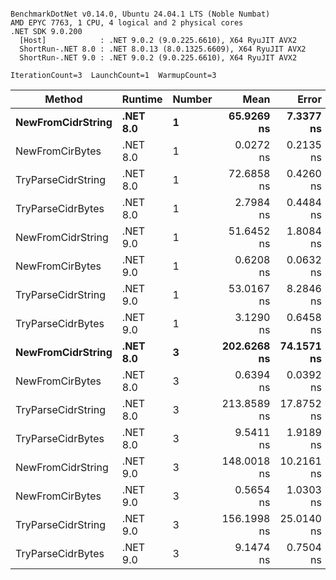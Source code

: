 ```

BenchmarkDotNet v0.14.0, Ubuntu 24.04.1 LTS (Noble Numbat)
AMD EPYC 7763, 1 CPU, 4 logical and 2 physical cores
.NET SDK 9.0.200
  [Host]            : .NET 9.0.2 (9.0.225.6610), X64 RyuJIT AVX2
  ShortRun-.NET 8.0 : .NET 8.0.13 (8.0.1325.6609), X64 RyuJIT AVX2
  ShortRun-.NET 9.0 : .NET 9.0.2 (9.0.225.6610), X64 RyuJIT AVX2

IterationCount=3  LaunchCount=1  WarmupCount=3  

```
| Method             | Runtime  | Number | Mean        | Error      | StdDev    | Min         | Max         | Allocated |
|------------------- |--------- |------- |------------:|-----------:|----------:|------------:|------------:|----------:|
| **NewFromCidrString**  | **.NET 8.0** | **1**      |  **65.9269 ns** |  **7.3377 ns** | **0.4022 ns** |  **65.5862 ns** |  **66.3706 ns** |         **-** |
| NewFromCirBytes    | .NET 8.0 | 1      |   0.0272 ns |  0.2135 ns | 0.0117 ns |   0.0179 ns |   0.0403 ns |         - |
| TryParseCidrString | .NET 8.0 | 1      |  72.6858 ns |  0.4260 ns | 0.0234 ns |  72.6697 ns |  72.7126 ns |         - |
| TryParseCidrBytes  | .NET 8.0 | 1      |   2.7984 ns |  0.4484 ns | 0.0246 ns |   2.7823 ns |   2.8267 ns |         - |
| NewFromCidrString  | .NET 9.0 | 1      |  51.6452 ns |  1.8084 ns | 0.0991 ns |  51.5705 ns |  51.7577 ns |         - |
| NewFromCirBytes    | .NET 9.0 | 1      |   0.6208 ns |  0.0632 ns | 0.0035 ns |   0.6185 ns |   0.6248 ns |         - |
| TryParseCidrString | .NET 9.0 | 1      |  53.0167 ns |  8.2846 ns | 0.4541 ns |  52.4965 ns |  53.3340 ns |         - |
| TryParseCidrBytes  | .NET 9.0 | 1      |   3.1290 ns |  0.6458 ns | 0.0354 ns |   3.0887 ns |   3.1552 ns |         - |
| **NewFromCidrString**  | **.NET 8.0** | **3**      | **202.6268 ns** | **74.1571 ns** | **4.0648 ns** | **200.0898 ns** | **207.3152 ns** |         **-** |
| NewFromCirBytes    | .NET 8.0 | 3      |   0.6394 ns |  0.0392 ns | 0.0021 ns |   0.6372 ns |   0.6415 ns |         - |
| TryParseCidrString | .NET 8.0 | 3      | 213.8589 ns | 17.8752 ns | 0.9798 ns | 212.8500 ns | 214.8068 ns |         - |
| TryParseCidrBytes  | .NET 8.0 | 3      |   9.5411 ns |  1.9189 ns | 0.1052 ns |   9.4212 ns |   9.6180 ns |         - |
| NewFromCidrString  | .NET 9.0 | 3      | 148.0018 ns | 10.2161 ns | 0.5600 ns | 147.6307 ns | 148.6459 ns |         - |
| NewFromCirBytes    | .NET 9.0 | 3      |   0.5654 ns |  1.0303 ns | 0.0565 ns |   0.5322 ns |   0.6306 ns |         - |
| TryParseCidrString | .NET 9.0 | 3      | 156.1998 ns | 25.0140 ns | 1.3711 ns | 155.2199 ns | 157.7667 ns |         - |
| TryParseCidrBytes  | .NET 9.0 | 3      |   9.1474 ns |  0.7504 ns | 0.0411 ns |   9.1017 ns |   9.1816 ns |         - |
